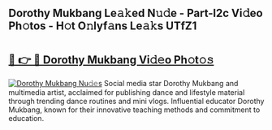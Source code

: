 ## Dorothy Mukbang Le𝚊𝚔ed N𝚞𝚍e - Part-l2c Vi𝚍eo Ph𝚘tos - H𝚘t O𝚗lyf𝚊ns Le𝚊𝚔s UTfZ1

# <h2><a href="http://hf650cu.feru.top/?c=Dorothy+Mukbang">🔗 👉 🔴 Dorothy Mukbang Vi𝚍𝚎o Ph𝚘t𝚘𝚜</a></h2>

[![Dorothy Mukbang Nu𝚍𝚎s](https://i.imgur.com/0TWrTi3.gif)](http://hf650cu.feru.top/?c=Dorothy+Mukbang)
Social media star Dorothy Mukbang and multimedia artist, acclaimed for publishing dance and lifestyle material through trending dance routines and mini vlogs. Influential educator Dorothy Mukbang, known for their innovative teaching methods and commitment to education. 
